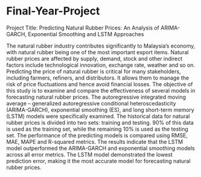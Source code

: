 # Final-Year-Project
Project Title: Predicting Natural Rubber Prices: An Analysis of ARIMA-GARCH, Exponential Smoothing and LSTM Approaches

The natural rubber industry contributes significantly to Malaysia’s economy, with natural rubber being one of the most important export items. Natural rubber prices are affected by supply, demand, stock and other indirect factors include technological innovation, exchange rate, weather and so on. Predicting the price of natural rubber is critical for many stakeholders, including farmers, refiners, and distributors. It allows them to manage the risk of price fluctuations and hence avoid financial losses. The objective of this study is to examine and compare the effectiveness of several models in forecasting natural rubber prices. The autoregressive integrated moving average – generalized autoregressive conditional heteroscedasticity (ARIMA-GARCH), exponential smoothing (ES), and long short-term memory (LSTM) models were specifically examined. The historical data for natural rubber prices is divided into two sets: training and testing. 90% of this data is used as the training set, while the remaining 10% is used as the testing set. The performance of the predicting models is compared using RMSE, MAE, MAPE and R-squared metrics. The results indicate that the LSTM model outperformed the ARIMA-GARCH and exponential smoothing models across all error metrics. The LSTM model demonstrated the lowest prediction error, making it the most accurate model for forecasting natural rubber prices.
